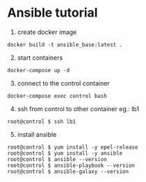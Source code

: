 # Ansible tutorial

1. create docker image
```
docker build -t ansible_base:latest .
```
2. start containers
```
docker-compose up -d
```
3. connect to the control container
```
docker-compose exec control bash
```
4. ssh from control to other container eg.: lb1
```
root@control $ ssh lb1   
```
5. install ansible
```
root@control $ yum install -y epel-release
root@control $ yum install -y ansible
root@control $ ansible --version
root@control $ ansible-playbook --version
root@control $ ansible-galaxy --version
```
